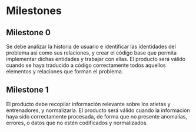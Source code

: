 
# Milestones

## Milestone 0 

Se debe analizar la historia de usuario e identificar las identidades del problema así como sus relaciones, y crear el código base que permita implementar dichas entidades y trabajar con ellas. El producto será válido cuando se haya traducido a código correctamente todos aquellos elementos y relaciones que forman el problema.


## Milestone 1 

El producto debe recopilar información relevante sobre los atletas y entrenadores, y normalizarla. El producto será válido cuando la información haya sido correctamente procesada, de forma que no presente anomalías, errores, o datos que no estén codificados y normalizados.






